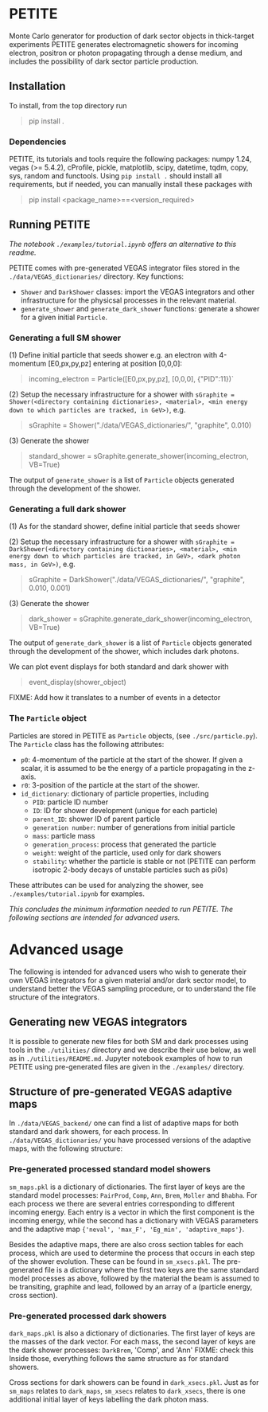 # PETITE
Monte Carlo generator for production of dark sector objects in thick-target experiments
PETITE generates electromagnetic showers for incoming electron, positron or photon propagating through a dense medium, and includes the possibility of dark sector particle production.

## Installation
To install, from the top directory run
 > pip install .

### Dependencies
PETITE, its tutorials and tools require the following packages: numpy 1.24, vegas (>= 5.4.2), cProfile, pickle, matplotlib, scipy, datetime, tqdm, copy, sys, random and functools. Using `pip install .` should install all requirements, but if needed, you can manually install these packages with
 > pip install <package_name>==<version_required>

## Running PETITE
*The notebook `./examples/tutorial.ipynb` offers an alternative to this readme.*

PETITE comes with pre-generated VEGAS integrator files stored in the `./data/VEGAS_dictionaries/` directory. 
Key functions:
- `Shower` and `DarkShower` classes: import the VEGAS integrators and other infrastructure for the physicsal processes in the relevant material.
- `generate_shower` and `generate_dark_shower` functions: generate a shower for a given initial `Particle`.

### Generating a full SM shower
(1) Define initial particle that seeds shower e.g. an electron with 4-momentum [E0,px,py,pz] entering at position [0,0,0]:
 > incoming_electron = Particle([E0,px,py,pz], [0,0,0], {"PID":11})`

(2) Setup the necessary infrastructure for a shower with `sGraphite = Shower(<directory containing dictionaries>, <material>, <min energy down to which particles are tracked, in GeV>)`, e.g.
 > sGraphite = Shower("./data/VEGAS_dictionaries/", "graphite", 0.010)

(3) Generate the shower 
 > standard_shower = sGraphite.generate_shower(incoming_electron, VB=True)

The output of `generate_shower` is a list of `Particle` objects generated through the development of the shower.

### Generating a full dark shower
(1) As for the standard shower, define initial particle that seeds shower

(2) Setup the necessary infrastructure for a shower with `sGraphite = DarkShower(<directory containing dictionaries>, <material>, <min energy down to which particles are tracked, in GeV>, <dark photon mass, in GeV>)`, e.g.
 > sGraphite = DarkShower("./data/VEGAS_dictionaries/", "graphite", 0.010, 0.001)

(3) Generate the shower 
 > dark_shower = sGraphite.generate_dark_shower(incoming_electron, VB=True)

The output of `generate_dark_shower` is a list of `Particle` objects generated through the development of the shower, which includes dark photons.

We can plot event displays for both standard and dark shower with 
 > event_display(shower_object)

FIXME: Add how it translates to a number of events in a detector

### The `Particle` object
Particles are stored in PETITE as `Particle` objects, (see `./src/particle.py`). The `Particle` class has the following attributes:
- `p0`: 4-momentum of the particle at the start of the shower. If given a scalar, it is assumed to be the energy of a particle propagating in the z-axis.
- `r0`: 3-position of the particle at the start of the shower. 
- `id_dictionary`: dictionary of particle properties, including
    - `PID`: particle ID number
    - `ID`: ID for shower development (unique for each particle)
    - `parent_ID`: shower ID of parent particle
    - `generation number`: number of generations from initial particle
    - `mass`: particle mass
    - `generation_process`: process that generated the particle
    - `weight`: weight of the particle, used only for dark showers
    - `stability`: whether the particle is stable or not (PETITE can perform isotropic 2-body decays of unstable particles such as pi0s)

These attributes can be used for analyzing the shower, see `./examples/tutorial.ipynb` for examples.

*This concludes the minimum information needed to run PETITE.  The following sections are intended for advanced users.*

# Advanced usage
The following is intended for advanced users who wish to generate their own VEGAS integrators for a given material and/or dark sector model, to understand better the VEGAS sampling procedure, or to understand the file structure of the integrators.

## Generating new VEGAS integrators
It is possible to generate new files for both SM and dark processes using tools in the `./utilities/` directory and we describe their use below, as well as in `./utilities/README.md`.  Jupyter notebook examples of how to run PETITE using pre-generated files are given in the `./examples/` directory.

## Structure of pre-generated VEGAS adaptive maps
In `./data/VEGAS_backend/` one can find a list of adaptive maps for both standard and dark showers, for each process.
In `./data/VEGAS_dictionaries/` you have processed versions of the adaptive maps, with the following structure:

### Pre-generated processed standard model showers
`sm_maps.pkl` is a dictionary of dictionaries.
The first layer of keys are the standard model processes:
    `PairProd`, `Comp`, `Ann`, `Brem`, `Moller` and `Bhabha`.
For each process we there are several entries corresponding to different incoming energy.
Each entry is a vector in which the first component is the incoming energy, while the second has a dictionary with VEGAS parameters and the adaptive map `{'neval', 'max_F', 'Eg_min', 'adaptive_maps'}`.

Besides the adaptive maps, there are also cross section tables for each process, which are used to determine the process that occurs in each step of the shower evolution. These can be found in `sm_xsecs.pkl`.  The pre-generated file is a dictionary where the first two keys are the same standard model processes as above, followed by the material the beam is assumed to be transiting,  graphite and lead, followed by an array of a (particle energy, cross section).

### Pre-generated processed dark showers
`dark_maps.pkl` is also a dictionary of dictionaries.
The first layer of keys are the masses of the dark vector.
For each mass, the second layer of keys are the dark shower processes:
    `DarkBrem`, 'Comp', and 'Ann' FIXME: check this
Inside those, everything follows the same structure as for standard showers.

Cross sections for dark showers can be found in `dark_xsecs.pkl`.  Just as for `sm_maps` relates to `dark_maps`, `sm_xsecs` relates to `dark_xsecs`, there is one additional initial layer of keys labelling the dark photon mass.